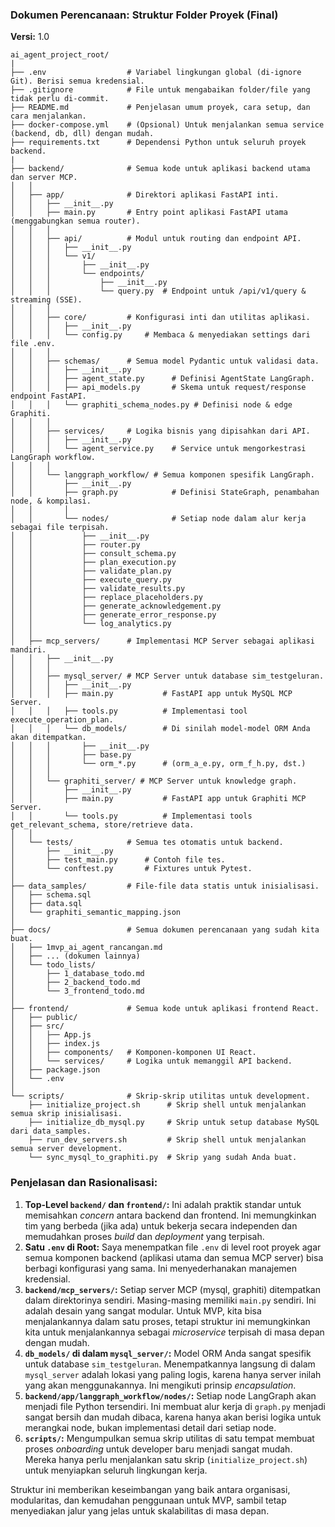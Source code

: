 
### **Dokumen Perencanaan: Struktur Folder Proyek (Final)**

**Versi:** 1.0

```
ai_agent_project_root/
|
├── .env                  # Variabel lingkungan global (di-ignore Git). Berisi semua kredensial.
├── .gitignore            # File untuk mengabaikan folder/file yang tidak perlu di-commit.
├── README.md             # Penjelasan umum proyek, cara setup, dan cara menjalankan.
├── docker-compose.yml    # (Opsional) Untuk menjalankan semua service (backend, db, dll) dengan mudah.
├── requirements.txt      # Dependensi Python untuk seluruh proyek backend.
|
├── backend/              # Semua kode untuk aplikasi backend utama dan server MCP.
│   │
│   ├── app/              # Direktori aplikasi FastAPI inti.
│   │   ├── __init__.py
│   │   ├── main.py       # Entry point aplikasi FastAPI utama (menggabungkan semua router).
│   │   │
│   │   ├── api/          # Modul untuk routing dan endpoint API.
│   │   │   ├── __init__.py
│   │   │   └── v1/
│   │   │       ├── __init__.py
│   │   │       └── endpoints/
│   │   │           ├── __init__.py
│   │   │           └── query.py  # Endpoint untuk /api/v1/query & streaming (SSE).
│   │   │
│   │   ├── core/         # Konfigurasi inti dan utilitas aplikasi.
│   │   │   ├── __init__.py
│   │   │   └── config.py     # Membaca & menyediakan settings dari file .env.
│   │   │
│   │   ├── schemas/      # Semua model Pydantic untuk validasi data.
│   │   │   ├── __init__.py
│   │   │   ├── agent_state.py      # Definisi AgentState LangGraph.
│   │   │   ├── api_models.py       # Skema untuk request/response endpoint FastAPI.
│   │   │   └── graphiti_schema_nodes.py # Definisi node & edge Graphiti.
│   │   │
│   │   ├── services/     # Logika bisnis yang dipisahkan dari API.
│   │   │   ├── __init__.py
│   │   │   └── agent_service.py    # Service untuk mengorkestrasi LangGraph workflow.
│   │   │
│   │   └── langgraph_workflow/ # Semua komponen spesifik LangGraph.
│   │       ├── __init__.py
│   │       ├── graph.py            # Definisi StateGraph, penambahan node, & kompilasi.
│   │       │
│   │       └── nodes/              # Setiap node dalam alur kerja sebagai file terpisah.
│   │           ├── __init__.py
│   │           ├── router.py
│   │           ├── consult_schema.py
│   │           ├── plan_execution.py
│   │           ├── validate_plan.py
│   │           ├── execute_query.py
│   │           ├── validate_results.py
│   │           ├── replace_placeholders.py
│   │           ├── generate_acknowledgement.py
│   │           ├── generate_error_response.py
│   │           └── log_analytics.py
│   │
│   ├── mcp_servers/      # Implementasi MCP Server sebagai aplikasi mandiri.
│   │   ├── __init__.py
│   │   │
│   │   ├── mysql_server/ # MCP Server untuk database sim_testgeluran.
│   │   │   ├── __init__.py
│   │   │   ├── main.py           # FastAPI app untuk MySQL MCP Server.
│   │   │   ├── tools.py          # Implementasi tool execute_operation_plan.
│   │   │   └── db_models/        # Di sinilah model-model ORM Anda akan ditempatkan.
│   │   │       ├── __init__.py
│   │   │       ├── base.py
│   │   │       └── orm_*.py      # (orm_a_e.py, orm_f_h.py, dst.)
│   │   │
│   │   └── graphiti_server/ # MCP Server untuk knowledge graph.
│   │       ├── __init__.py
│   │       ├── main.py           # FastAPI app untuk Graphiti MCP Server.
│   │       └── tools.py          # Implementasi tools get_relevant_schema, store/retrieve data.
│   │
│   └── tests/            # Semua tes otomatis untuk backend.
│       ├── __init__.py
│       ├── test_main.py      # Contoh file tes.
│       └── conftest.py       # Fixtures untuk Pytest.
│
├── data_samples/         # File-file data statis untuk inisialisasi.
│   ├── schema.sql
│   ├── data.sql
│   └── graphiti_semantic_mapping.json
│
├── docs/                 # Semua dokumen perencanaan yang sudah kita buat.
│   ├── 1mvp_ai_agent_rancangan.md
│   ├── ... (dokumen lainnya)
│   └── todo_lists/
│       ├── 1_database_todo.md
│       ├── 2_backend_todo.md
│       └── 3_frontend_todo.md
│
├── frontend/             # Semua kode untuk aplikasi frontend React.
│   ├── public/
│   ├── src/
│   │   ├── App.js
│   │   ├── index.js
│   │   ├── components/   # Komponen-komponen UI React.
│   │   └── services/     # Logika untuk memanggil API backend.
│   ├── package.json
│   └── .env
│
└── scripts/              # Skrip-skrip utilitas untuk development.
    ├── initialize_project.sh      # Skrip shell untuk menjalankan semua skrip inisialisasi.
    ├── initialize_db_mysql.py     # Skrip untuk setup database MySQL dari data_samples.
    ├── run_dev_servers.sh         # Skrip shell untuk menjalankan semua server development.
    └── sync_mysql_to_graphiti.py  # Skrip yang sudah Anda buat.
```

### **Penjelasan dan Rasionalisasi:**

1.  **Top-Level `backend/` dan `frontend/`:** Ini adalah praktik standar untuk memisahkan *concern* antara backend dan frontend. Ini memungkinkan tim yang berbeda (jika ada) untuk bekerja secara independen dan memudahkan proses *build* dan *deployment* yang terpisah.
2.  **Satu `.env` di Root:** Saya menempatkan file `.env` di level root proyek agar semua komponen backend (aplikasi utama dan semua MCP server) bisa berbagi konfigurasi yang sama. Ini menyederhanakan manajemen kredensial.
3.  **`backend/mcp_servers/`:** Setiap server MCP (mysql, graphiti) ditempatkan dalam direktorinya sendiri. Masing-masing memiliki `main.py` sendiri. Ini adalah desain yang sangat modular. Untuk MVP, kita bisa menjalankannya dalam satu proses, tetapi struktur ini memungkinkan kita untuk menjalankannya sebagai *microservice* terpisah di masa depan dengan mudah.
4.  **`db_models/` di dalam `mysql_server/`:** Model ORM Anda sangat spesifik untuk database `sim_testgeluran`. Menempatkannya langsung di dalam `mysql_server` adalah lokasi yang paling logis, karena hanya server inilah yang akan menggunakannya. Ini mengikuti prinsip *encapsulation*.
5.  **`backend/app/langgraph_workflow/nodes/`:** Setiap node LangGraph akan menjadi file Python tersendiri. Ini membuat alur kerja di `graph.py` menjadi sangat bersih dan mudah dibaca, karena hanya akan berisi logika untuk merangkai node, bukan implementasi detail dari setiap node.
6.  **`scripts/`:** Mengumpulkan semua skrip utilitas di satu tempat membuat proses *onboarding* untuk developer baru menjadi sangat mudah. Mereka hanya perlu menjalankan satu skrip (`initialize_project.sh`) untuk menyiapkan seluruh lingkungan kerja.

Struktur ini memberikan keseimbangan yang baik antara organisasi, modularitas, dan kemudahan penggunaan untuk MVP, sambil tetap menyediakan jalur yang jelas untuk skalabilitas di masa depan.

